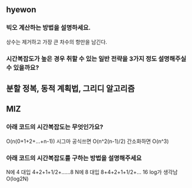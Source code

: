 ## hyewon

###  빅오 계산하는 방법을 설명하세요.

상수는 제거하고 가장 큰 차수의 항만을 남긴다.


### 시간복잡도가 높은 경우 취할 수 있는 일반 전략을 3가지 정도 설명해주실 수 있을까요?

분할 정복, 동적 계획법, 그리디 알고리즘
---

## MIZ

### 아래 코드의 시간복잡도는 무엇인가요?

O(n(0+1+2+...+n-1)) 
시그마 공식쓰면
O(n^2(n-1)/2)
간소화하면
O(n^3)

### 아래 코드의 시간복잡도를 구하는 방법을 설명해주세요

N에 4 대입 
4+2+1+1/2+......8
N에 8 대입
8+4+2+1+1/2+... 16
log가 생각남
O(log2N)

